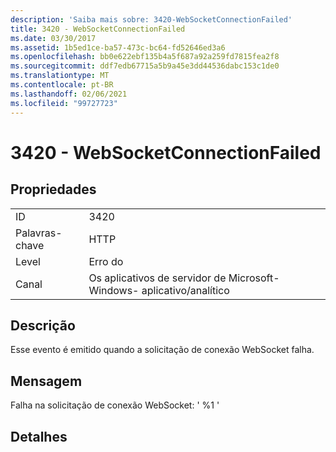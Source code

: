```yaml
---
description: 'Saiba mais sobre: 3420-WebSocketConnectionFailed'
title: 3420 - WebSocketConnectionFailed
ms.date: 03/30/2017
ms.assetid: 1b5ed1ce-ba57-473c-bc64-fd52646ed3a6
ms.openlocfilehash: bb0e622ebf135b4a5f687a92a259fd7815fea2f8
ms.sourcegitcommit: ddf7edb67715a5b9a45e3dd44536dabc153c1de0
ms.translationtype: MT
ms.contentlocale: pt-BR
ms.lasthandoff: 02/06/2021
ms.locfileid: "99727723"
---
```

# <a name="3420---websocketconnectionfailed"></a>3420 - WebSocketConnectionFailed

## <a name="properties"></a>Propriedades  
  
|||  
|-|-|  
|ID|3420|  
|Palavras-chave|HTTP|  
|Level|Erro do|  
|Canal|Os aplicativos de servidor de Microsoft-Windows- aplicativo/analítico|  
  
## <a name="description"></a>Descrição  

 Esse evento é emitido quando a solicitação de conexão WebSocket falha.  
  
## <a name="message"></a>Mensagem  

 Falha na solicitação de conexão WebSocket: ' %1 '  
  
## <a name="details"></a>Detalhes

